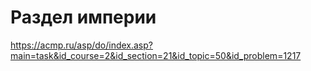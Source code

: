 # Раздел империи

<https://acmp.ru/asp/do/index.asp?main=task&id_course=2&id_section=21&id_topic=50&id_problem=1217>
